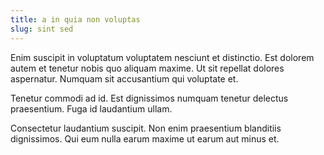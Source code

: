```yaml
---
title: a in quia non voluptas
slug: sint sed
---
```


Enim suscipit in voluptatum voluptatem nesciunt et distinctio. Est dolorem autem et tenetur nobis quo aliquam maxime. Ut sit repellat dolores aspernatur. Numquam sit accusantium qui voluptate et.

Tenetur commodi ad id. Est dignissimos numquam tenetur delectus praesentium. Fuga id laudantium ullam.

Consectetur laudantium suscipit. Non enim praesentium blanditiis dignissimos. Qui eum nulla earum maxime ut earum aut minus et.
